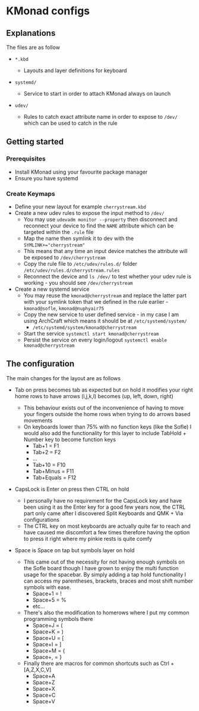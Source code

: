 # KMonad configs
## Explanations

The files are as follow

- `*.kbd`
  - Layouts and layer definitions for keyboard

- `systemd/`
  - Service to start in order to attach KMonad always on launch

- `udev/`
  - Rules to catch exact attribute name in order to expose to `/dev/` which can be used to catch in the rule

## Getting started

### Prerequisites

- Install KMonad using your favourite package manager
- Ensure you have systemd

### Create Keymaps

- Define your new layout for example `cherrystream.kbd`
- Create a new udev rules to expose the input method to `/dev/`
  - You may use `udevadm monitor --property` then disconnect and reconnect your device to find the `NAME` attribute which can be targeted within the `.rule` file
  - Map the name then symlink it to dev with the `SYMLINK+="cherrystream"`
  - This means that any time an input device matches the attribute will be exposed to `/dev/cherrystream`
  - Copy the rule file to `/etc/udev/rules.d/` folder `/etc/udev/rules.d/cherrystream.rules`
  - Reconnect the device and `ls /dev/` to test whether your udev rule is working - you should see `/dev/cherrystream`
- Create a new systemd service
  - You may reuse the `kmonad@cherrystream` and replace the latter part with your symlink token that we defined in the rule earlier - `kmonad@sofle`, `kmonad@nuphyair75`
  - Copy the new service to user defined service - in my case I am using ArchCraft which means it should be at `/etc/systemd/system/`
    - `/etc/systemd/system/kmonad@cherrystream`
  - Start the service `systemctl start kmonad@cherrystream`
  - Persist the service on every login/logout `systemctl enable kmonad@cherrystream`

## The configuration

The main changes for the layout are as follows
- Tab on press becomes tab as expected but on hold it modifies your right home rows to have arrows (i,j,k,l) becomes (up, left, down, right)
  - This behaviour exists out of the inconvenience of having to move your fingers outside the home rows when trying to do arrows based movements
  - On keyboards lower than 75% with no function keys (like the Sofle) I would also add the functionality for this layer to include TabHold + Number key to become function keys
    - Tab+1 = F1
    - Tab+2 = F2
    - ...
    - Tab+10 = F10
    - Tab+Minus = F11
    - Tab+Equals = F12

- CapsLock is Enter on press then CTRL on hold
  - I personally have no requirement for the CapsLock key and have been using it as the Enter key for a good few years now, the CTRL part only came after I discovered Split Keyboards and QMK + Via configurations
  - The CTRL key on most keyboards are actually quite far to reach and have caused me discomfort a few times therefore having the option to press it right where my pinkie rests is quite comfy
- Space is Space on tap but symbols layer on hold
  - This came out of the necessity for not having enough symbols on the Sofle board though I have grown to enjoy the multi function usage for the spacebar. By simply adding a tap hold functionality I can access my parentheses, brackets, braces and most shift number symbols with ease.
    - Space+1 = !
    - Space+5 = %
    - etc...
  - There's also the modification to homerows where I put my common programming symbols there
    - Space+J = (
    - Space+K = )
    - Space+U = [
    - Space+I = ]
    - Space+M = {
    - Space+, = }
  - Finally there are macros for common shortcuts such as Ctrl + [A,Z,X,C,V]
    - Space+A
    - Space+Z
    - Space+X
    - Space+C
    - Space+V

